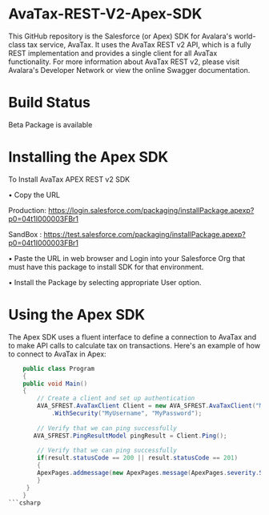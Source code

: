 # AvaTax-REST-V2-Apex-SDK

This GitHub repository is the Salesforce (or Apex) SDK for Avalara's world-class tax service, AvaTax. It uses the AvaTax REST v2 API, which is a fully REST implementation and provides a single client for all AvaTax functionality. For more information about AvaTax REST v2, please visit Avalara's Developer Network or view the online Swagger documentation.

# Build Status

Beta Package is available

# Installing the Apex SDK

To Install AvaTax APEX REST v2 SDK 

• Copy the URL 

Production: https://login.salesforce.com/packaging/installPackage.apexp?p0=04t1I000003FBr1

SandBox : https://test.salesforce.com/packaging/installPackage.apexp?p0=04t1I000003FBr1

• Paste the URL in web browser and Login into your Salesforce Org that must have this package to install SDK for that environment.

• Install the Package by selecting appropriate User option. 


# Using the Apex SDK

The Apex SDK uses a fluent interface to define a connection to AvaTax and to make API calls to calculate tax on transactions. Here's an example of how to connect to AvaTax in Apex:

```csharp
    public class Program
    {
    public void Main()
    {
        // Create a client and set up authentication
        AVA_SFREST.AvaTaxClient Client = new AVA_SFREST.AvaTaxClient("MyTestApp", "1.0", Environment.MachineName,   AvaTaxEnvironment.Sandbox)
            .WithSecurity("MyUsername", "MyPassword");
    
        // Verify that we can ping successfully
       AVA_SFREST.PingResultModel pingResult = Client.Ping();
       
        // Verify that we can ping successfully
        if(result.statusCode == 200 || result.statusCode == 201)
        {
        ApexPages.addmessage(new ApexPages.message(ApexPages.severity.SUCCESS,'Connected to AvaTax'));
        }
     }
    }
```csharp
